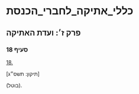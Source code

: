 # כללי_אתיקה_לחברי_הכנסת

## פרק ז׳: ועדת האתיקה

### סעיף 18

[18.](https://he.wikisource.org/wiki/כללי_אתיקה_לחברי_הכנסת#סעיף_18)

[תיקון: תשס״ג]

(בוטל).